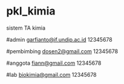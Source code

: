 # pkl_kimia
sistem TA kimia

#admin
garfianto@if.undip.ac.id
12345678

#pembimbing
dosen2@gmail.com
12345678

#anggota
fiann@gmail.com
12345678

#lab
biokimia@gmail.com
12345678
